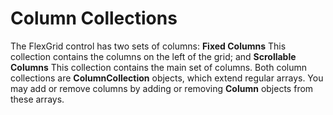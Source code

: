 Column Collections
==================

The FlexGrid control has two sets of columns: **Fixed Columns** This collection contains the columns on the left of the grid;  and **Scrollable Columns** This collection contains the main set of columns. Both column collections are **ColumnCollection** objects, which extend regular arrays. You may add or remove columns by adding or removing **Column** objects from these arrays.